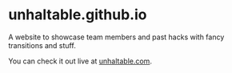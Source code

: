 unhaltable.github.io
====================

A website to showcase team members and past hacks with fancy transitions and stuff.

You can check it out live at [unhaltable.com](http://unhaltable.com).
